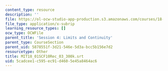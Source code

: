```yaml
---
content_type: resource
description: ''
file: https://ol-ocw-studio-app-production.s3.amazonaws.com/courses/18-01sc-single-variable-calculus-fall-2010/5cadcee1c595ec91d4605e45a8464ac6_MIT18_01SCF10Rec_03_300k.srt
file_type: application/x-subrip
learning_resource_types: []
ocw_type: OCWFile
parent_title: 'Session 4: Limits and Continuity'
parent_type: CourseSection
parent_uid: 5878551f-3d21-546e-5d3a-bcc5b156e7d2
resourcetype: Other
title: MIT18_01SCF10Rec_03_300k.srt
uid: 5cadcee1-c595-ec91-d460-5e45a8464ac6
---
```

